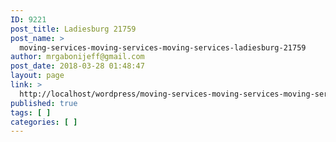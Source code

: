 ```yaml
---
ID: 9221
post_title: Ladiesburg 21759
post_name: >
  moving-services-moving-services-moving-services-ladiesburg-21759
author: mrgabonijeff@gmail.com
post_date: 2018-03-28 01:48:47
layout: page
link: >
  http://localhost/wordpress/moving-services-moving-services-moving-services-ladiesburg-21759/
published: true
tags: [ ]
categories: [ ]
---
```

